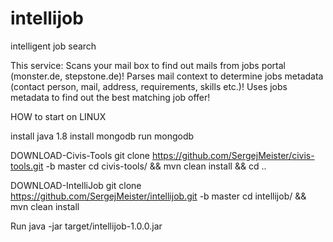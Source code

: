 # intellijob
intelligent job search

This service:
Scans your mail box to find out mails from jobs portal (monster.de, stepstone.de)!
Parses mail context to determine jobs metadata (contact person, mail, address, requirements, skills etc.)!
Uses jobs metadata to find out the best matching job offer!

HOW to start on LINUX

install java 1.8
install mongodb
run mongodb

DOWNLOAD-Civis-Tools
git clone https://github.com/SergejMeister/civis-tools.git -b master
cd civis-tools/ && mvn clean install && cd ..

DOWNLOAD-IntelliJob
git clone https://github.com/SergejMeister/intellijob.git -b master
cd intellijob/ && mvn clean install

Run
java -jar target/intellijob-1.0.0.jar


